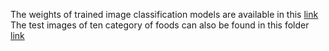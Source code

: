 The weights of trained image classification models are available in this [link](https://usf.box.com/s/uda1dmwcqzpz6gyhz3jac6shfhypu5sc)
The test images of ten category of foods can also be found in this folder [link](https://usf.box.com/s/kf7f5a3sb2d3rdxsvgdg5t2gou4fn5na)
